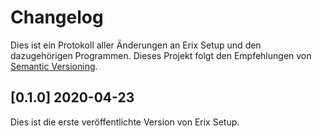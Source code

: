 # Changelog
Dies ist ein Protokoll aller Änderungen an Erix Setup und den dazugehörigen Programmen. Dieses Projekt folgt
den Empfehlungen von [Semantic Versioning](https://semver.org/lang/de/).

## [0.1.0] 2020-04-23
Dies ist die erste veröffentlichte Version von Erix Setup.
